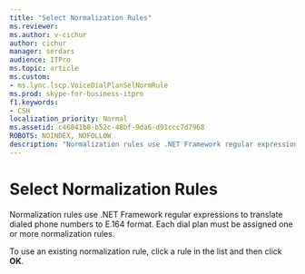 ```yaml
---
title: "Select Normalization Rules"
ms.reviewer: 
ms.author: v-cichur
author: cichur
manager: serdars
audience: ITPro
ms.topic: article
ms.custom:
- ms.lync.lscp.VoiceDialPlanSelNormRule
ms.prod: skype-for-business-itpro
f1.keywords:
- CSH
localization_priority: Normal
ms.assetid: c46041b8-b52c-48bf-9da6-d91ccc7d7968
ROBOTS: NOINDEX, NOFOLLOW
description: "Normalization rules use .NET Framework regular expressions to translate dialed phone numbers to E.164 format. Each dial plan must be assigned one or more normalization rules."
---
```


# Select Normalization Rules
 
Normalization rules use .NET Framework regular expressions to translate dialed phone numbers to E.164 format. Each dial plan must be assigned one or more normalization rules.
  
To use an existing normalization rule, click a rule in the list and then click **OK**.
  
 
  

